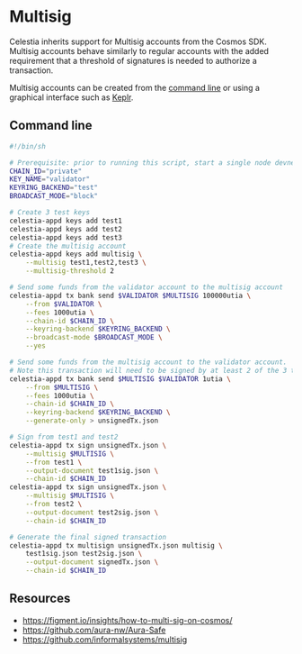 # Multisig

Celestia inherits support for Multisig accounts from the Cosmos SDK. Multisig
accounts behave similarly to regular accounts with the added requirement that
a threshold of signatures is needed to authorize a transaction.

Multisig accounts can be created from the [command line](#command-line) or using
a graphical interface such as [Keplr](https://multisig.keplr.app/).

## Command line

```bash
#!/bin/sh

# Prerequisite: prior to running this script, start a single node devnet with ./scripts/single-node.sh
CHAIN_ID="private"
KEY_NAME="validator"
KEYRING_BACKEND="test"
BROADCAST_MODE="block"

# Create 3 test keys
celestia-appd keys add test1
celestia-appd keys add test2
celestia-appd keys add test3
# Create the multisig account
celestia-appd keys add multisig \
    --multisig test1,test2,test3 \
    --multisig-threshold 2

# Send some funds from the validator account to the multisig account
celestia-appd tx bank send $VALIDATOR $MULTISIG 100000utia \
    --from $VALIDATOR \
    --fees 1000utia \
    --chain-id $CHAIN_ID \
    --keyring-backend $KEYRING_BACKEND \
    --broadcast-mode $BROADCAST_MODE \
    --yes

# Send some funds from the multisig account to the validator account.
# Note this transaction will need to be signed by at least 2 of the 3 test accounts.
celestia-appd tx bank send $MULTISIG $VALIDATOR 1utia \
    --from $MULTISIG \
    --fees 1000utia \
    --chain-id $CHAIN_ID \
    --keyring-backend $KEYRING_BACKEND \
    --generate-only > unsignedTx.json

# Sign from test1 and test2
celestia-appd tx sign unsignedTx.json \
    --multisig $MULTISIG \
    --from test1 \
    --output-document test1sig.json \
    --chain-id $CHAIN_ID
celestia-appd tx sign unsignedTx.json \
    --multisig $MULTISIG \
    --from test2 \
    --output-document test2sig.json \
    --chain-id $CHAIN_ID

# Generate the final signed transaction
celestia-appd tx multisign unsignedTx.json multisig \
    test1sig.json test2sig.json \
    --output-document signedTx.json \
    --chain-id $CHAIN_ID
```

## Resources

- <https://figment.io/insights/how-to-multi-sig-on-cosmos/>
- <https://github.com/aura-nw/Aura-Safe>
- <https://github.com/informalsystems/multisig>
